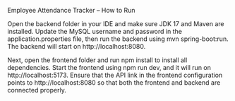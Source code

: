 Employee Attendance Tracker – How to Run

Open the backend folder in your IDE and make sure JDK 17 and Maven are installed. Update the MySQL username and password in the application.properties file, then run the backend using mvn spring-boot:run. The backend will start on http://localhost:8080.

Next, open the frontend folder and run npm install to install all dependencies. Start the frontend using npm run dev, and it will run on http://localhost:5173. Ensure that the API link in the frontend configuration points to http://localhost:8080 so that both the frontend and backend are connected properly.
